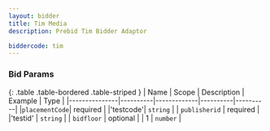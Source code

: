 ```yaml
---
layout: bidder
title: Tim Media
description: Prebid Tim Bidder Adaptor

biddercode: tim
---
```


### Bid Params

{: .table .table-bordered .table-striped }
| Name          | Scope    | Description | Example  | Type     |
|---------------|----------|-------------|----------|----------|
|`placementCode`| required |             |'testcode'| `string` |
| `publisherid` | required |             |'testid'  | `string` |
| `bidfloor`    | optional |             |   1      | `number` |

